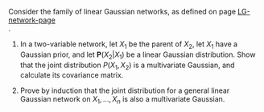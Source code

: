 

Consider the family of linear Gaussian networks, as
defined on page <a class="pageRef" title="" href="#">LG-network-page</a><br>.

1.  In a two-variable network, let $X_1$ be the parent of $X_2$, let
    $X_1$ have a Gaussian prior, and let
    ${\textbf{P}}(X_2$|$X_1)$ be a linear
    Gaussian distribution. Show that the joint distribution $P(X_1,X_2)$
    is a multivariate Gaussian, and calculate its covariance matrix.<br>

2.  Prove by induction that the joint distribution for a general linear
    Gaussian network on $X_1,\ldots,X_n$ is also a
    multivariate Gaussian.<br>

